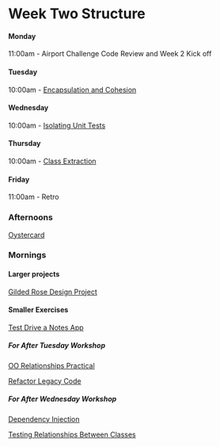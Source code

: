 # Week Two Structure

#### Monday
11:00am - Airport Challenge Code Review and Week 2 Kick off

#### Tuesday
10:00am - [Encapsulation and Cohesion](https://diode.makersacademy.com/students/neoeno/projects/370
)

#### Wednesday
10:00am - [Isolating Unit Tests](https://diode.makersacademy.com/students/samjones1001/projects/1738)

#### Thursday
10:00am - [Class Extraction](https://diode.makersacademy.com/students/samjones1001/projects/1740)

#### Friday
11:00am - Retro

### Afternoons
[Oystercard](../../oystercard)

### Mornings

#### Larger projects
[Gilded Rose Design Project](https://diode.makersacademy.com/students/neoeno/projects/1732)

#### Smaller Exercises

[Test Drive a Notes App](https://diode.makersacademy.com/students/neoeno/projects/13 )

##### For After Tuesday Workshop

[OO Relationships Practical](https://diode.makersacademy.com/students/EdwardAndress/projects/980)

[Refactor Legacy Code](https://diode.makersacademy.com/students/EdwardAndress/projects/977)

##### For After Wednesday Workshop

[Dependency Injection](https://diode.makersacademy.com/students/samjones1001/projects/1742)

[Testing Relationships Between Classes](https://diode.makersacademy.com/students/EdwardAndress/projects/975)
